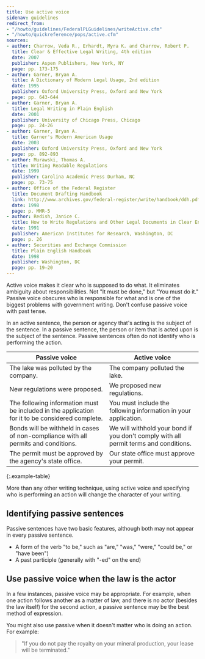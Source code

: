 ```yaml
---
title: Use active voice
sidenav: guidelines
redirect_from:
- "/howto/guidelines/FederalPLGuidelines/writeActive.cfm"
- "/howto/quickreference/pops/active.cfm"
sources:
- author: Charrow, Veda R., Erhardt, Myra K. and Charrow, Robert P.
  title: Clear & Effective Legal Writing, 4th edition
  date: 2007
  publisher: Aspen Publishers, New York, NY
  page: pp. 173-175
- author: Garner, Bryan A.
  title: A Dictionary of Modern Legal Usage, 2nd edition
  date: 1995
  publisher: Oxford University Press, Oxford and New York
  page: pp. 643-644
- author: Garner, Bryan A.
  title: Legal Writing in Plain English
  date: 2001
  publisher: University of Chicago Press, Chicago
  page: pp. 24-26
- author: Garner, Bryan A.
  title: Garner's Modern American Usage
  date: 2003
  publisher: Oxford University Press, Oxford and New York
  page: pp. 892-893
- author: Murawski, Thomas A.
  title: Writing Readable Regulations
  date: 1999
  publisher: Carolina Academic Press Durham, NC
  page: pp. 73-75
- author: Office of the Federal Register
  title: Document Drafting Handbook
  link: http://www.archives.gov/federal-register/write/handbook/ddh.pdf
  date: 1998
  page: p. MMR-5
- author: Redish, Janice C.
  title: How to Write Regulations and Other Legal Documents in Clear English
  date: 1991
  publisher: American Institutes for Research, Washington, DC
  page: p. 26
- author: Securities and Exchange Commission
  title: Plain English Handbook
  date: 1998
  publisher: Washington, DC
  page: pp. 19–20
---
```


Active voice makes it clear who is supposed to do what. It eliminates ambiguity about responsibilities. Not "It must be done," but "You must do it." Passive voice obscures who is responsible for what and is one of the biggest problems with government writing. Don't confuse passive voice with past tense.

In an active sentence, the person or agency that's acting is the subject of the sentence. In a passive sentence, the person or item that is acted upon is the subject of the sentence. Passive sentences often do not identify who is performing the action.

Passive voice | Active voice
--- | ---
The lake was polluted by the company. | The company polluted the lake.
New regulations were proposed. | We proposed new regulations.
The following information must be included in the application for it to be considered complete. | You must include the following information in your application.
Bonds will be withheld in cases of non-compliance with all permits and conditions. | We will withhold your bond if you don't comply with all permit terms and conditions.
The permit must be approved by the agency's state office. | Our state office must approve your permit.
{:.example-table}

More than any other writing technique, using active voice and specifying who is performing an action will change the character of your writing.

## Identifying passive sentences

Passive sentences have two basic features, although both may not appear in every passive sentence.

- A form of the verb "to be," such as "are," "was," "were," "could be," or "have been")
- A past participle (generally with "-ed" on the end)

## Use passive voice when the law is the actor

In a few instances, passive voice may be appropriate. For example, when one action follows another as a matter of law, and there is no actor (besides the law itself) for the second action, a passive sentence may be the best method of expression.

You might also use passive when it doesn't matter who is doing an action. For example:

> "If you do not pay the royalty on your mineral production, your lease will be terminated."
